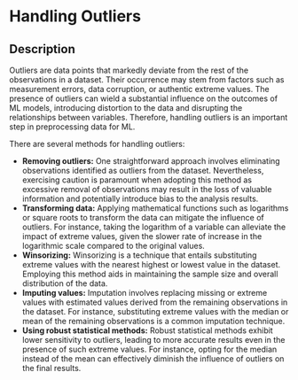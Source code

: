 # Handling Outliers

## Description

Outliers are data points that markedly deviate from the rest of the observations in a dataset. Their occurrence may stem from factors such as measurement errors, data corruption, or authentic extreme values. The presence of outliers can wield a substantial influence on the outcomes of ML models, introducing distortion to the data and disrupting the relationships between variables. Therefore, handling outliers is an important step in preprocessing data for ML.

There are several methods for handling outliers:

- **Removing outliers:** One straightforward approach involves eliminating observations identified as outliers from the dataset. Nevertheless, exercising caution is paramount when adopting this method as excessive removal of observations may result in the loss of valuable information and potentially introduce bias to the analysis results.
- **Transforming data:** Applying mathematical functions such as logarithms or square roots to transform the data can mitigate the influence of outliers. For instance, taking the logarithm of a variable can alleviate the impact of extreme values, given the slower rate of increase in the logarithmic scale compared to the original values.
- **Winsorizing:** Winsorizing is a technique that entails substituting extreme values with the nearest highest or lowest value in the dataset. Employing this method aids in maintaining the sample size and overall distribution of the data.
- **Imputing values:** Imputation involves replacing missing or extreme values with estimated values derived from the remaining observations in the dataset. For instance, substituting extreme values with the median or mean of the remaining observations is a common imputation technique.
- **Using robust statistical methods:** Robust statistical methods exhibit lower sensitivity to outliers, leading to more accurate results even in the presence of such extreme values. For instance, opting for the median instead of the mean can effectively diminish the influence of outliers on the final results.
